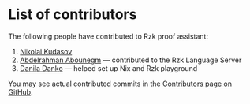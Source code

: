 # List of contributors

The following people have contributed to Rzk proof assistant:

1. [Nikolai Kudasov](https://fizruk.github.io)
2. [Abdelrahman Abounegm](https://github.com/aabounegm/) — contributed to the Rzk Language Server
3. [Danila Danko](https://github.com/deemp) — helped set up Nix and Rzk playground

You may see actual contributed commits in the [Contributors page on GitHub](https://github.com/rzk-lang/rzk/graphs/contributors).
